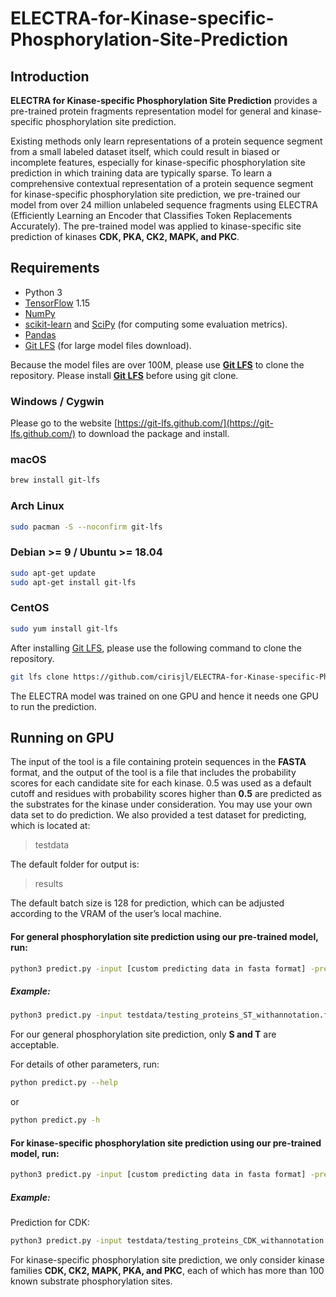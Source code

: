 # ELECTRA-for-Kinase-specific-Phosphorylation-Site-Prediction

##  Introduction

**ELECTRA for Kinase-specific Phosphorylation Site Prediction** provides a pre-trained protein fragments representation model for general and kinase-specific phosphorylation site prediction.

Existing methods only learn representations of a protein sequence segment from a small labeled dataset itself, which could result in biased or incomplete features, especially for kinase-specific phosphorylation site prediction in which training data are typically sparse. To learn a comprehensive contextual representation of a protein sequence segment for kinase-specific phosphorylation site prediction, we pre-trained our model from over 24 million unlabeled sequence fragments using ELECTRA (Efficiently Learning an Encoder that Classifies Token Replacements Accurately). The pre-trained model was applied to kinase-specific site prediction of kinases **CDK, PKA, CK2, MAPK, and PKC**. 

## Requirements
* Python 3
* [TensorFlow](https://www.tensorflow.org/) 1.15
* [NumPy](https://numpy.org/)
* [scikit-learn](https://scikit-learn.org/stable/) and [SciPy](https://www.scipy.org/) (for computing some evaluation metrics).
* [Pandas](https://pandas.pydata.org/)
* [Git LFS](https://git-lfs.github.com/) (for large model files download).

Because the model files are over 100M, please use **[Git LFS](https://git-lfs.github.com/)** to clone the repository. Please install **[Git LFS](https://git-lfs.github.com/)** before using git clone.

### Windows / Cygwin
Please go to the website [https://git-lfs.github.com/](https://git-lfs.github.com/) to download the package and install.

### macOS
```sh
brew install git-lfs
```

### Arch Linux
```sh
sudo pacman -S --noconfirm git-lfs
```

### Debian >= 9 / Ubuntu >= 18.04
```sh
sudo apt-get update
sudo apt-get install git-lfs
```

### CentOS
```sh
sudo yum install git-lfs
```
After installing [Git LFS](https://git-lfs.github.com/), please use the following command to clone the repository.

```sh
git lfs clone https://github.com/cirisjl/ELECTRA-for-Kinase-specific-Phosphorylation-Site-Prediction.git
```

The ELECTRA model was trained on one GPU and hence it needs one GPU to run the prediction.

## Running on GPU

The input of the tool is a file containing protein sequences in the **FASTA** format, and the output of the tool is a file that includes the probability scores for each candidate site for each kinase. 0.5 was used as a default cutoff and residues with probability scores higher than **0.5** are predicted as the substrates for the kinase under consideration. You may use your own data set to do prediction. We also provided a test dataset for predicting, which is located at:
>testdata

The default folder for output is:
>results

The default batch size is 128 for prediction, which can be adjusted according to the VRAM of the user’s local machine.

#### For general phosphorylation site prediction using our pre-trained model, run:
```sh
python3 predict.py -input [custom predicting data in fasta format] -predict-type general
```
##### Example:
```sh
python3 predict.py -input testdata/testing_proteins_ST_withannotation.fasta -predict-type general
```
For our general phosphorylation site prediction, only **S and T** are acceptable.

For details of other parameters, run:
```sh
python predict.py --help
```
or
```sh
python predict.py -h
```
#### For kinase-specific phosphorylation site prediction using our pre-trained model, run:
```sh
python3 predict.py -input [custom predicting data in fasta format] -predict-type kinase -kinase [custom specified kinase to predict]
```
##### Example:
Prediction for CDK:
```sh
python3 predict.py -input testdata/testing_proteins_CDK_withannotation.fasta -predict-type kinase -kinase CDK
```
For kinase-specific phosphorylation site prediction, we only consider kinase families **CDK, CK2, MAPK, PKA, and PKC**, each of which has more than 100 known substrate phosphorylation sites. 
